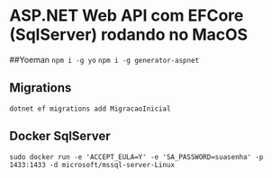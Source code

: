 # ASP.NET Web API com EFCore (SqlServer) rodando no MacOS


##Yoeman
`npm i -g yo`
`npm i -g generator-aspnet`

## Migrations
`dotnet ef migrations add MigracaoInicial`

## Docker SqlServer
`sudo docker run -e 'ACCEPT_EULA=Y' -e 'SA_PASSWORD=suasenha' -p 1433:1433 -d microsoft/mssql-server-Linux`